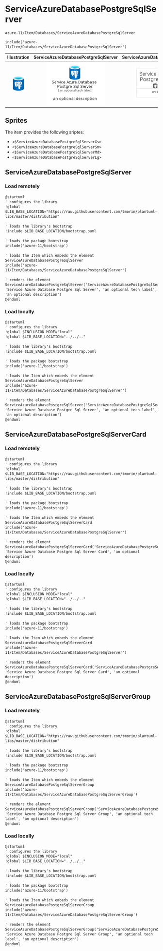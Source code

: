 # ServiceAzureDatabasePostgreSqlServer


```text
azure-11/Item/Databases/ServiceAzureDatabasePostgreSqlServer
```

```text
include('azure-11/Item/Databases/ServiceAzureDatabasePostgreSqlServer')
```



| Illustration | ServiceAzureDatabasePostgreSqlServer | ServiceAzureDatabasePostgreSqlServerCard | ServiceAzureDatabasePostgreSqlServerGroup |
| :---: | :---: | :---: | :---: |
| ![illustration for Illustration](../../../azure-11/Item/Databases/ServiceAzureDatabasePostgreSqlServer.png) | ![illustration for ServiceAzureDatabasePostgreSqlServer](../../../azure-11/Item/Databases/ServiceAzureDatabasePostgreSqlServer.Local.png) | ![illustration for ServiceAzureDatabasePostgreSqlServerCard](../../../azure-11/Item/Databases/ServiceAzureDatabasePostgreSqlServerCard.Local.png) | ![illustration for ServiceAzureDatabasePostgreSqlServerGroup](../../../azure-11/Item/Databases/ServiceAzureDatabasePostgreSqlServerGroup.Local.png) |



## Sprites
The item provides the following sriptes:

- `<$ServiceAzureDatabasePostgreSqlServerXs>`
- `<$ServiceAzureDatabasePostgreSqlServerSm>`
- `<$ServiceAzureDatabasePostgreSqlServerMd>`
- `<$ServiceAzureDatabasePostgreSqlServerLg>`





## ServiceAzureDatabasePostgreSqlServer

### Load remotely
```plantuml
@startuml
' configures the library
!global $LIB_BASE_LOCATION="https://raw.githubusercontent.com/tmorin/plantuml-libs/master/distribution"

' loads the library's bootstrap
!include $LIB_BASE_LOCATION/bootstrap.puml

' loads the package bootstrap
include('azure-11/bootstrap')

' loads the Item which embeds the element ServiceAzureDatabasePostgreSqlServer
include('azure-11/Item/Databases/ServiceAzureDatabasePostgreSqlServer')

' renders the element
ServiceAzureDatabasePostgreSqlServer('ServiceAzureDatabasePostgreSqlServer', 'Service Azure Database Postgre Sql Server', 'an optional tech label', 'an optional description')
@enduml
```

### Load locally
```plantuml
@startuml
' configures the library
!global $INCLUSION_MODE="local"
!global $LIB_BASE_LOCATION="../../.."

' loads the library's bootstrap
!include $LIB_BASE_LOCATION/bootstrap.puml

' loads the package bootstrap
include('azure-11/bootstrap')

' loads the Item which embeds the element ServiceAzureDatabasePostgreSqlServer
include('azure-11/Item/Databases/ServiceAzureDatabasePostgreSqlServer')

' renders the element
ServiceAzureDatabasePostgreSqlServer('ServiceAzureDatabasePostgreSqlServer', 'Service Azure Database Postgre Sql Server', 'an optional tech label', 'an optional description')
@enduml
```

## ServiceAzureDatabasePostgreSqlServerCard

### Load remotely
```plantuml
@startuml
' configures the library
!global $LIB_BASE_LOCATION="https://raw.githubusercontent.com/tmorin/plantuml-libs/master/distribution"

' loads the library's bootstrap
!include $LIB_BASE_LOCATION/bootstrap.puml

' loads the package bootstrap
include('azure-11/bootstrap')

' loads the Item which embeds the element ServiceAzureDatabasePostgreSqlServerCard
include('azure-11/Item/Databases/ServiceAzureDatabasePostgreSqlServer')

' renders the element
ServiceAzureDatabasePostgreSqlServerCard('ServiceAzureDatabasePostgreSqlServerCard', 'Service Azure Database Postgre Sql Server Card', 'an optional description')
@enduml
```

### Load locally
```plantuml
@startuml
' configures the library
!global $INCLUSION_MODE="local"
!global $LIB_BASE_LOCATION="../../.."

' loads the library's bootstrap
!include $LIB_BASE_LOCATION/bootstrap.puml

' loads the package bootstrap
include('azure-11/bootstrap')

' loads the Item which embeds the element ServiceAzureDatabasePostgreSqlServerCard
include('azure-11/Item/Databases/ServiceAzureDatabasePostgreSqlServer')

' renders the element
ServiceAzureDatabasePostgreSqlServerCard('ServiceAzureDatabasePostgreSqlServerCard', 'Service Azure Database Postgre Sql Server Card', 'an optional description')
@enduml
```

## ServiceAzureDatabasePostgreSqlServerGroup

### Load remotely
```plantuml
@startuml
' configures the library
!global $LIB_BASE_LOCATION="https://raw.githubusercontent.com/tmorin/plantuml-libs/master/distribution"

' loads the library's bootstrap
!include $LIB_BASE_LOCATION/bootstrap.puml

' loads the package bootstrap
include('azure-11/bootstrap')

' loads the Item which embeds the element ServiceAzureDatabasePostgreSqlServerGroup
include('azure-11/Item/Databases/ServiceAzureDatabasePostgreSqlServerGroup')

' renders the element
ServiceAzureDatabasePostgreSqlServerGroup('ServiceAzureDatabasePostgreSqlServerGroup', 'Service Azure Database Postgre Sql Server Group', 'an optional tech label', 'an optional description')
@enduml
```

### Load locally
```plantuml
@startuml
' configures the library
!global $INCLUSION_MODE="local"
!global $LIB_BASE_LOCATION="../../.."

' loads the library's bootstrap
!include $LIB_BASE_LOCATION/bootstrap.puml

' loads the package bootstrap
include('azure-11/bootstrap')

' loads the Item which embeds the element ServiceAzureDatabasePostgreSqlServerGroup
include('azure-11/Item/Databases/ServiceAzureDatabasePostgreSqlServerGroup')

' renders the element
ServiceAzureDatabasePostgreSqlServerGroup('ServiceAzureDatabasePostgreSqlServerGroup', 'Service Azure Database Postgre Sql Server Group', 'an optional tech label', 'an optional description')
@enduml
```

